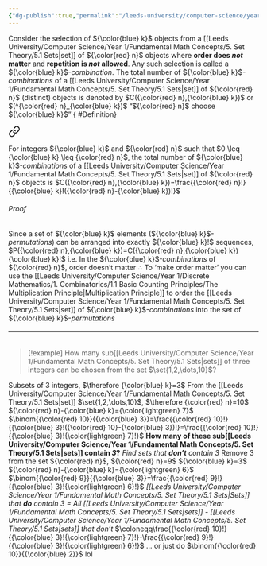 ```yaml
---
{"dg-publish":true,"permalink":"/leeds-university/computer-science/year-1/discrete-mathematics/1-combinatorics/1-2-selections/1-2-2-combinations/"}
---
```


Consider the selection of ${\color{blue} k}$ objects from a [[Leeds University/Computer Science/Year 1/Fundamental Math Concepts/5. Set Theory/5.1 Sets\|set]] of ${\color{red} n}$ objects where **order does *not* matter** and **repetition is *not* allowed**.
Any such selection is called a ${\color{blue} k}$-*combination*. The total number of ${\color{blue} k}$-*combinations* of a [[Leeds University/Computer Science/Year 1/Fundamental Math Concepts/5. Set Theory/5.1 Sets\|set]] of ${\color{red} n}$ (distinct) objects is denoted by $C({\color{red} n},{\color{blue} k})$ or $(^{\color{red} n}_{\color{blue} k})$ “${\color{red} n}$ choose ${\color{blue} k}$”
{ #Definition}



<div class="transclusion internal-embed is-loaded"><a class="markdown-embed-link" href="/leeds-university/computer-science/year-1/discrete-mathematics/1-combinatorics/theorems/theorem-1-2/#definition" aria-label="Open link"><svg xmlns="http://www.w3.org/2000/svg" width="24" height="24" viewBox="0 0 24 24" fill="none" stroke="currentColor" stroke-width="2" stroke-linecap="round" stroke-linejoin="round" class="svg-icon lucide-link"><path d="M10 13a5 5 0 0 0 7.54.54l3-3a5 5 0 0 0-7.07-7.07l-1.72 1.71"></path><path d="M14 11a5 5 0 0 0-7.54-.54l-3 3a5 5 0 0 0 7.07 7.07l1.71-1.71"></path></svg></a><div class="markdown-embed">




For integers ${\color{blue} k}$ and ${\color{red} n}$ such that $0 \leq {\color{blue} k} \leq {\color{red} n}$, the total number of ${\color{blue} k}$-*combinations* of a [[Leeds University/Computer Science/Year 1/Fundamental Math Concepts/5. Set Theory/5.1 Sets\|set]] of ${\color{red} n}$ objects is $C({\color{red} n},{\color{blue} k})=\frac{{\color{red} n}!}{{\color{blue} k}!({\color{red} n}-{\color{blue} k})!}$ 
###### *Proof*
Since a set of ${\color{blue} k}$ elements (${\color{blue} k}$-*permutations*) can be arranged into exactly ${\color{blue} k}!$ sequences,
$P({\color{red} n},{\color{blue} k})=C({\color{red} n},{\color{blue} k}){\color{blue} k}!$
i.e.
In the ${\color{blue} k}$-*combinations* of ${\color{red} n}$, order doesn’t matter
$\therefore$ To ‘make order matter’ you can use the [[Leeds University/Computer Science/Year 1/Discrete Mathematics/1. Combinatorics/1.1 Basic Counting Principles/The Multiplication Principle\|Multiplication Principle]] to order the [[Leeds University/Computer Science/Year 1/Fundamental Math Concepts/5. Set Theory/5.1 Sets\|set]] of ${\color{blue} k}$-*combinations* into the set of ${\color{blue} k}$-*permutations*

</div></div>


###### <hr>

>[!example]
>How many sub[[Leeds University/Computer Science/Year 1/Fundamental Math Concepts/5. Set Theory/5.1 Sets\|sets]] of three integers can be chosen from the set $\set{1,2,\dots,10}$?

Subsets of 3 integers, $\therefore {\color{blue} k}=3$
From the [[Leeds University/Computer Science/Year 1/Fundamental Math Concepts/5. Set Theory/5.1 Sets\|set]] $\set{1,2,\dots,10}$, $\therefore {\color{red} n}=10$
${\color{red} n}-{\color{blue} k}={\color{lightgreen} 7}$
$\binom{{\color{red} 10}}{{\color{blue} 3}}=\frac{{\color{red} 10}!}{{\color{blue} 3}!({\color{red} 10}-{\color{blue} 3})!}=\frac{{\color{red} 10}!}{{\color{blue} 3}!{\color{lightgreen} 7}!}$
**How many of these sub[[Leeds University/Computer Science/Year 1/Fundamental Math Concepts/5. Set Theory/5.1 Sets\|sets]] contain *3*?**
*Find sets that **don’t** contain 3*
Remove 3 from the set ${\color{red} n}$, ${\color{red} n}=9$
${\color{blue} k}=3$
${\color{red} n}-{\color{blue} k}={\color{lightgreen} 6}$
$\binom{{\color{red} 9}}{{\color{blue} 3}}=\frac{{\color{red} 9}!}{{\color{blue} 3}!{\color{lightgreen} 6}!}$
*[[Leeds University/Computer Science/Year 1/Fundamental Math Concepts/5. Set Theory/5.1 Sets\|Sets]] that **do** contain 3 = All [[Leeds University/Computer Science/Year 1/Fundamental Math Concepts/5. Set Theory/5.1 Sets\|sets]] - [[Leeds University/Computer Science/Year 1/Fundamental Math Concepts/5. Set Theory/5.1 Sets\|sets]] that don’t*
$\coloneqq\frac{{\color{red} 10}!}{{\color{blue} 3}!{\color{lightgreen} 7}!}-\frac{{\color{red} 9}!}{{\color{blue} 3}!{\color{lightgreen} 6}!}$
…
or just do $\binom{{\color{red} 10}}{{\color{blue} 2}}$ lol
